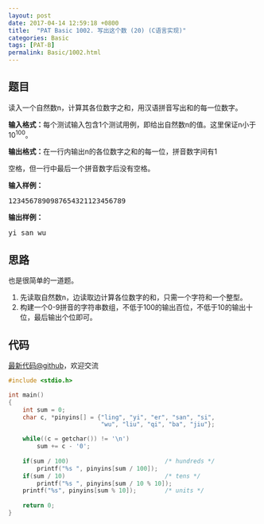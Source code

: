 ```yaml
---
layout: post
date: 2017-04-14 12:59:18 +0800
title:  "PAT Basic 1002. 写出这个数 (20) (C语言实现)"
categories: Basic
tags: [PAT-B]
permalink: Basic/1002.html
---
```


## 题目

<div id="problemContent">
<p>读入一个自然数n，计算其各位数字之和，用汉语拼音写出和的每一位数字。

</p>
<p><b>输入格式：</b>每个测试输入包含1个测试用例，即给出自然数n的值。这里保证n小于10<sup>100</sup>。</p>
<p><b>输出格式：</b>在一行内输出n的各位数字之和的每一位，拼音数字间有1

空格，但一行中最后一个拼音数字后没有空格。
</p>
<b>输入样例：</b><pre>
1234567890987654321123456789
</pre>
<b>输出样例：</b><pre>
yi san wu
</pre>
</div>

## 思路


也是很简单的一道题。
1. 先读取自然数n，边读取边计算各位数字的和，只需一个字符和一个整型。
2. 构建一个0-9拼音的字符串数组，不低于100的输出百位，不低于10的输出十位，最后输出个位即可。

## 代码

[最新代码@github](https://github.com/OliverLew/PAT/blob/master/PATBasic/1002.c)，欢迎交流
```c
#include <stdio.h>

int main()
{
    int sum = 0;
    char c, *pinyins[] = {"ling", "yi", "er", "san", "si", 
                          "wu", "liu", "qi", "ba", "jiu"};

    while((c = getchar()) != '\n')  
        sum += c - '0';
    
    if(sum / 100)                           /* hundreds */
        printf("%s ", pinyins[sum / 100]);
    if(sum / 10)                            /* tens */
        printf("%s ", pinyins[sum / 10 % 10]);
    printf("%s", pinyins[sum % 10]);        /* units */
    
    return 0;
}

```